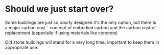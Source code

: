 # Should we just start over?

Some buildings are just so poorly designed it's the only option, but there is a major carbon cost -
concept of embodied carbon and the carbon cost of replacement (especially if using materials like concrete)

Old stone buildings will stand for a very long time, important to keep them in appropriate use.